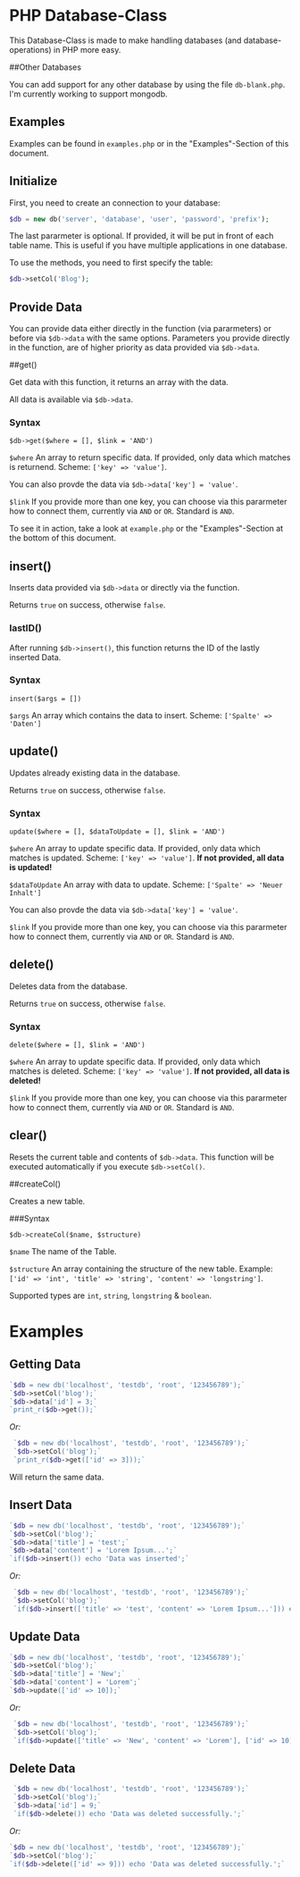 # PHP Database-Class

This Database-Class is made to make handling databases (and database-operations) in PHP more easy.

##Other Databases

You can add support for any other database by using the file `db-blank.php`. I'm currently working to support mongodb.

## Examples

Examples can be found in `examples.php` or in the "Examples"-Section of this document.

## Initialize

First, you need to create an connection to your database:
```php
$db = new db('server', 'database', 'user', 'password', 'prefix');
```
The last pararmeter is optional. If provided, it will be put in front of each table name. This is useful if you have multiple applications in one database.

To use the methods, you need to first specify the table:

```php
$db->setCol('Blog');
```

## Provide Data

You can provide data either directly in the function (via pararmeters) or before via `$db->data` with the same options.
Parameters you provide directly in the function, are of higher priority as data provided via `$db->data`.

##get()

Get data with this function, it returns an array with the data.

All data is available via `$db->data`.

### Syntax

`$db->get($where = [], $link = 'AND')`

`$where`
 An array to return specific data. If provided, only data which matches is returnend. Scheme: `['key' => 'value']`.
 
 You can also provde the data via `$db->data['key'] = 'value'`.

`$link` 
 If you provide more than one key, you can choose via this pararmeter how to connect them, currently via `AND` or `OR`. Standard is `AND`.
 
To see it in action, take a look at `example.php` or the "Examples"-Section at the bottom of this document.

## insert()

Inserts data provided via `$db->data` or directly via the function.

Returns `true` on success, otherwise `false`.

### lastID()

After running `$db->insert()`, this function returns the ID of the lastly inserted Data.  

### Syntax

`insert($args = [])`

`$args` An array which contains the data to insert. Scheme: `['Spalte' => 'Daten']`

## update()

Updates already existing data in the database.

Returns `true` on success, otherwise `false`.

### Syntax

`update($where = [], $dataToUpdate = [], $link = 'AND')`

`$where` 
An array to update specific data. If provided, only data which matches is updated. Scheme: `['key' => 'value']`.
**If not provided, all data is updated!**
 
`$dataToUpdate` 
An array with data to update. Scheme: `['Spalte' => 'Neuer Inhalt']`

You can also provde the data via `$db->data['key'] = 'value'`.

`$link` 
If you provide more than one key, you can choose via this pararmeter how to connect them, currently via `AND` or `OR`. Standard is `AND`.

## delete()

Deletes data from the database.

Returns `true` on success, otherwise `false`.

### Syntax

`delete($where = [], $link = 'AND')`

`$where`
An array to update specific data. If provided, only data which matches is deleted. Scheme: `['key' => 'value']`.
**If not provided, all data is deleted!**

`$link`
If you provide more than one key, you can choose via this pararmeter how to connect them, currently via `AND` or `OR`. Standard is `AND`.

## clear()

Resets the current table and contents of `$db->data`. This function will be executed automatically if you execute `$db->setCol()`.

##createCol()

Creates a new table.

###Syntax

`$db->createCol($name, $structure)`

`$name`
The name of the Table.

`$structure`
An array containing the structure of the new table. Example: `['id' => 'int', 'title' => 'string', 'content' => 'longstring']`.

Supported types are `int`, `string`, `longstring` & `boolean`.

# Examples

## Getting Data

```php
`$db = new db('localhost', 'testdb', 'root', '123456789');`
`$db->setCol('blog');`
`$db->data['id'] = 3;`
`print_r($db->get());`
```

 _Or:_

```php 
 `$db = new db('localhost', 'testdb', 'root', '123456789');`
 `$db->setCol('blog');`
 `print_r($db->get(['id' => 3]));`
```
  
  Will return the same data.
  
## Insert Data

```php
`$db = new db('localhost', 'testdb', 'root', '123456789');`
`$db->setCol('blog');`
`$db->data['title'] = 'test';`
`$db->data['content'] = 'Lorem Ipsum...';`
`if($db->insert()) echo 'Data was inserted';`
```

 _Or:_
 
```php
 `$db = new db('localhost', 'testdb', 'root', '123456789');`
 `$db->setCol('blog');`
 `if($db->insert(['title' => 'test', 'content' => 'Lorem Ipsum...'])) echo 'Data was inserted';`
```
 
## Update Data

```php
`$db = new db('localhost', 'testdb', 'root', '123456789');`
`$db->setCol('blog');`
`$db->data['title'] = 'New';`
`$db->data['content'] = 'Lorem';`
`$db->update(['id' => 10]);`
```

 _Or:_

```php 
 `$db = new db('localhost', 'testdb', 'root', '123456789');`
 `$db->setCol('blog');`
 `if($db->update(['title' => 'New', 'content' => 'Lorem'], ['id' => 10])) echo 'Data was updated successfully.';`
```
 
## Delete Data

```php 
 `$db = new db('localhost', 'testdb', 'root', '123456789');`
 `$db->setCol('blog');`
 `$db->data['id'] = 9;`
 `if($db->delete()) echo 'Data was deleted successfully.';`
 ```
 
  _Or:_
  
 ```php
 `$db = new db('localhost', 'testdb', 'root', '123456789');`
 `$db->setCol('blog');`
 `if($db->delete(['id' => 9])) echo 'Data was deleted successfully.';`
 ```